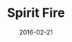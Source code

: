 ---
layout: default
modal-id: 3
date: 2016-02-21
title: Spirit Fire
img: awesome-inc-thumb-2.gif
alt: image-alt
project-date: January 2016
download: <a href="http://globalgamejam.org/2016/games/spirit-fire" target="_blank">GGJ Submission</a>
source: <a href="https://github.com/dustinpeerce/ggj2016-ritual" target="_blank">GitHub Repository</a>
description: 
inspiration: 
---
